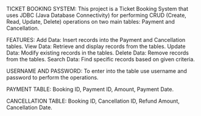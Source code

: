 TICKET BOOKING SYSTEM:
This project is a Ticket Booking System that uses JDBC (Java Database Connectivity) for performing CRUD (Create, Read, Update, Delete) operations on two main tables: Payment and Cancellation.

FEATURES:
Add Data: Insert records into the Payment and Cancellation tables.
View Data: Retrieve and display records from the tables.
Update Data: Modify existing records in the tables.
Delete Data: Remove records from the tables.
Search Data: Find specific records based on given criteria.

USERNAME AND PASSWORD:
To enter into the table use username and password to perform the operations.

PAYMENT TABLE:
     Booking ID,
     Payment ID,
     Amount,
     Payment Date.
     
CANCELLATION TABLE:
     Booking ID,
     Cancellation ID, 
     Refund Amount,
     Cancellation Date.
     
